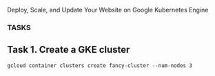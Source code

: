 
Deploy, Scale, and Update Your Website on Google Kubernetes Engine

 
### TASKS

 ## Task 1. Create a GKE cluster
  `gcloud container clusters create fancy-cluster --num-nodes 3`
